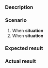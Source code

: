 ### Description

### Scenario

1. When **situation**
2. When **situation**

### Expected result

### Actual result
